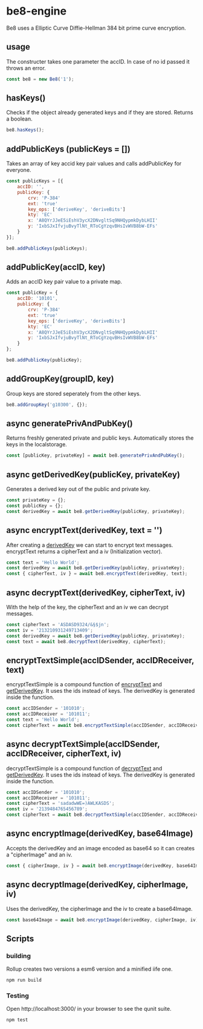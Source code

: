 # be8-engine
Be8 uses a Elliptic Curve Diffie-Hellman 384 bit prime curve encryption. 

## usage
The constructer takes one parameter the accID. 
In case of no id passed it throws an error.

```javascript
const be8 = new Be8('1');
```

## hasKeys()

Checks if the object already generated keys and if they are stored.
Returns a boolean.

```javascript
be8.hasKeys();
```

## addPublicKeys (publicKeys = [])
Takes an array of key accid key pair values and calls addPublicKey for everyone. 

```javascript 
const publicKeys = [{
    accID: '',
    publicKey: {
        crv: 'P-384'
        ext: 'true'
        key_ops: ['deriveKey', 'deriveBits']
        kty: 'EC'
        x: 'A8QYrJJeE5iEshV3ycX2DNvgltSq9NHQypmkDybLHII'
        y: 'IxbSJxIfvjuBvyTlNt_RToCgYzqvBHsIvWVB8bW-EFs'
    }
}]; 

be8.addPublicKeys(publicKeys);
```

## addPublicKey(accID, key)
Adds an accID key pair value to a private map.

```javascript
const publicKey = {
    accID: '10101',
    publicKey: {
        crv: 'P-384'
        ext: 'true'
        key_ops: ['deriveKey', 'deriveBits']
        kty: 'EC'
        x: 'A8QYrJJeE5iEshV3ycX2DNvgltSq9NHQypmkDybLHII'
        y: 'IxbSJxIfvjuBvyTlNt_RToCgYzqvBHsIvWVB8bW-EFs'
    }
};

be8.addPublicKey(publicKey);
```

## addGroupKey(groupID, key)
Group keys are stored seperately from the other keys.

```javascript
be8.addGroupKey('g10300', {});
```

## async generatePrivAndPubKey()
Returns freshly generated private and public keys. Automatically stores the keys in the localstorage.

```javascript
const [publicKey, privateKey] = await be8.generatePrivAndPubKey();
```

## async getDerivedKey(publicKey, privateKey)
Generates a derived key out of the public and private key. 

```javascript
const privateKey = {};
const publicKey = {};
const derivedKey = await be8.getDerivedKey(publicKey, privateKey);
```

## async encryptText(derivedKey, text = '')
After creating a [derivedKey](#async-getderivedkeypublickeyjwk-privatekeyjwk) we can start to encrypt text messages. encryptText returns a cipherText and a iv (Initialization vector).
 
```javascript
const text = 'Hello World';
const derivedKey = await be8.getDerivedKey(publicKey, privateKey);
const { cipherText, iv } = await be8.encryptText(derivedKey, text);

```

## async decryptText(derivedKey, cipherText, iv)
With the help of the key, the cipherText and an iv we can decrypt messages.

```javascript
const cipherText = 'ASDASD9324/&§$jn';
const iv = '213210931249713409';
const derivedKey = await be8.getDerivedKey(publicKey, privateKey);
const text = await be8.decryptText(derivedKey, cipherText);
```

## encryptTextSimple(accIDSender, accIDReceiver, text)
encryptTextSimple is a compound function of [encryptText](#async-encrypttextderivedkey-text) and [getDerivedKey](#async-getderivedkeypublickey-privatekey). It uses the ids instead of keys. 
The derivedKey is generated inside the function.

```javascript
const accIDSender = '101010';
const accIDReceiver = '101011';
const text = 'Hello World';
const cipherText = await be8.encryptTextSimple(accIDSender, accIDReceiver, text);
```

## async decryptTextSimple(accIDSender, accIDReceiver, cipherText, iv)
decryptTextSimple is a compound function of [decryptText](#async-decrypttextderivedkey-text) and [getDerivedKey](#async-getderivedkeypublickey-privatekey). It uses the ids instead of keys. 
The derivedKey is generated inside the function.

```javascript
const accIDSender = '101010';
const accIDReceiver = '101011';
const cipherText = 'sadadwWE=)AWLKASDS';
const iv = '2139484765456789';
const cipherText = await be8.decryptTextSimple(accIDSender, accIDReceiver, cipherText, iv);
```

## async encryptImage(derivedKey, base64Image)
Accepts the derivedKey and an image encoded as base64 so it can creates a "cipherImage" and 
an iv.

```javascript
const { cipherImage, iv } = await be8.encryptImage(derivedKey, base64Image);
```

## async decryptImage(derivedKey, cipherImage, iv)
Uses the derivedKey, the cipherImage and the iv to create a base64Image.

```javascript
const base64Image = await be8.encryptImage(derivedKey, cipherImage, iv);
```

## Scripts
### building
Rollup creates two versions a esm6 version and a minified iife one.

```bash
npm run build
```

### Testing 
Open http://localhost:3000/ in your browser to see the 
qunit suite.

```bash
npm test
```